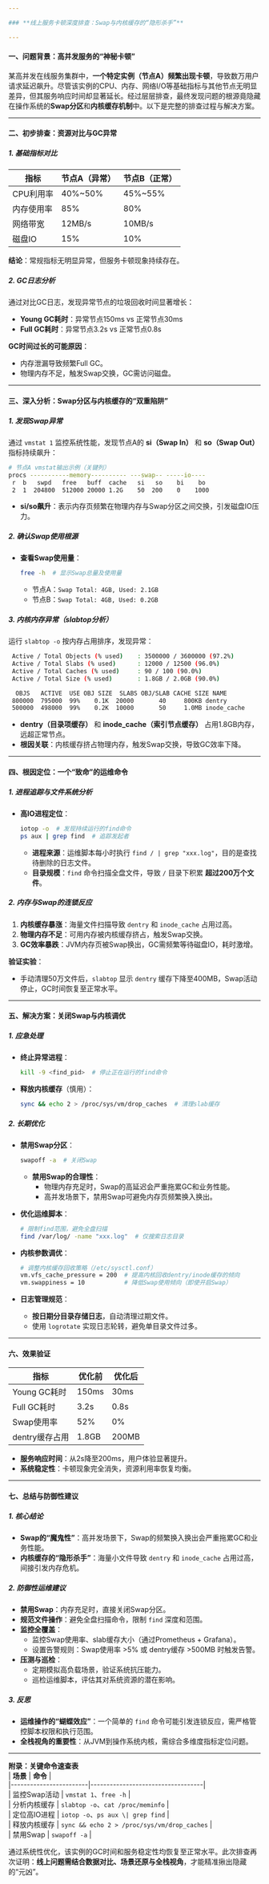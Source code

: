 ```yaml
---

### **线上服务卡顿深度排查：Swap与内核缓存的“隐形杀手”**

---
```


#### **一、问题背景：高并发服务的“神秘卡顿”**

某高并发在线服务集群中，**一个特定实例（节点A）频繁出现卡顿**，导致数万用户请求延迟飙升。尽管该实例的CPU、内存、网络I/O等基础指标与其他节点无明显差异，但其服务响应时间却显著延长。经过层层排查，最终发现问题的根源竟隐藏在操作系统的**Swap分区**和**内核缓存机制**中。以下是完整的排查过程与解决方案。

---

#### **二、初步排查：资源对比与GC异常**

##### **1. 基础指标对比**
| **指标**       | **节点A（异常）**       | **节点B（正常）**       |  
|----------------|-------------------------|-------------------------|  
| CPU利用率      | 40%~50%                 | 45%~55%                 |  
| 内存使用率     | 85%                     | 80%                     |  
| 网络带宽       | 12MB/s                  | 10MB/s                  |  
| 磁盘IO         | 15%                     | 10%                     |  

**结论**：常规指标无明显异常，但服务卡顿现象持续存在。

##### **2. GC日志分析**
通过对比GC日志，发现异常节点的垃圾回收时间显著增长：
- **Young GC耗时**：异常节点150ms vs 正常节点30ms  
- **Full GC耗时**：异常节点3.2s vs 正常节点0.8s  

**GC时间过长的可能原因**：  
- 内存泄漏导致频繁Full GC。  
- 物理内存不足，触发Swap交换，GC需访问磁盘。  

---

#### **三、深入分析：Swap分区与内核缓存的“双重陷阱”**

##### **1. 发现Swap异常**
通过 `vmstat 1` 监控系统性能，发现节点A的 **si（Swap In）** 和 **so（Swap Out）** 指标持续飙升：
```bash
# 节点A vmstat输出示例（关键列）
procs -----------memory---------- ---swap-- -----io----
 r  b   swpd   free   buff  cache   si   so    bi    bo
 2  1  204800  512000 20000 1.2G    50  200    0    1000
```
- **si/so飙升**：表示内存页频繁在物理内存与Swap分区之间交换，引发磁盘IO压力。

##### **2. 确认Swap使用根源**
- **查看Swap使用量**：
  ```bash
  free -h  # 显示Swap总量及使用量
  ```
  - 节点A：`Swap Total: 4GB, Used: 2.1GB`  
  - 节点B：`Swap Total: 4GB, Used: 0.2GB`  

##### **3. 内核内存异常（slabtop分析）**
运行 `slabtop -o` 按内存占用排序，发现异常：
```bash
 Active / Total Objects (% used)    : 3500000 / 3600000 (97.2%)
 Active / Total Slabs (% used)      : 12000 / 12500 (96.0%)
 Active / Total Caches (% used)     : 90 / 100 (90.0%)
 Active / Total Size (% used)       : 1.8GB / 2.0GB (90.0%)

  OBJS   ACTIVE  USE OBJ SIZE  SLABS OBJ/SLAB CACHE SIZE NAME
 800000  795000  99%    0.1K  20000       40     800KB dentry
 500000  498000  99%    0.2K  10000       50     1.0MB inode_cache
```
- **dentry（目录项缓存）** 和 **inode_cache（索引节点缓存）** 占用1.8GB内存，远超正常节点。  
- **根因关联**：内核缓存挤占物理内存，触发Swap交换，导致GC效率下降。

---

#### **四、根因定位：一个“致命”的运维命令**

##### **1. 进程追踪与文件系统分析**
- **高IO进程定位**：
  ```bash
  iotop -o  # 发现持续运行的find命令
  ps aux | grep find  # 追踪发起者
  ```
  - **进程来源**：运维脚本每小时执行 `find / | grep "xxx.log"`，目的是查找待删除的日志文件。  
  - **目录规模**：`find` 命令扫描全盘文件，导致 `/` 目录下积累 **超过200万个文件**。

##### **2. 内存与Swap的连锁反应**
1. **内核缓存暴涨**：海量文件扫描导致 `dentry` 和 `inode_cache` 占用过高。  
2. **物理内存不足**：可用内存被内核缓存挤占，触发Swap交换。  
3. **GC效率暴跌**：JVM内存页被Swap换出，GC需频繁等待磁盘IO，耗时激增。  

**验证实验**：  
- 手动清理50万文件后，`slabtop` 显示 `dentry` 缓存下降至400MB，Swap活动停止，GC时间恢复至正常水平。

---

#### **五、解决方案：关闭Swap与内核调优**

##### **1. 应急处理**
- **终止异常进程**：
  ```bash
  kill -9 <find_pid>  # 停止正在运行的find命令
  ```
- **释放内核缓存**（慎用）：
  ```bash
  sync && echo 2 > /proc/sys/vm/drop_caches  # 清理slab缓存
  ```

##### **2. 长期优化**
- **禁用Swap分区**：
  ```bash
  swapoff -a  # 关闭Swap
  ```
  - **禁用Swap的合理性**：  
    - 物理内存充足时，Swap的高延迟会严重拖累GC和业务性能。  
    - 高并发场景下，禁用Swap可避免内存页频繁换入换出。

- **优化运维脚本**：
  ```bash
  # 限制find范围，避免全盘扫描
  find /var/log/ -name "xxx.log"  # 仅搜索日志目录
  ```

- **内核参数调优**：
  ```bash
  # 调整内核缓存回收策略（/etc/sysctl.conf）
  vm.vfs_cache_pressure = 200  # 提高内核回收dentry/inode缓存的倾向
  vm.swappiness = 10           # 降低Swap使用倾向（即使开启Swap）
  ```

- **日志管理规范**：
  - **按日期分目录存储日志**，自动清理过期文件。
  - 使用 `logrotate` 实现日志轮转，避免单目录文件过多。

---

#### **六、效果验证**

| **指标**       | **优化前**       | **优化后**       |  
|----------------|------------------|------------------|  
| Young GC耗时   | 150ms            | 30ms             |  
| Full GC耗时    | 3.2s             | 0.8s             |  
| Swap使用率     | 52%              | 0%               |  
| dentry缓存占用 | 1.8GB            | 200MB            |  

- **服务响应时间**：从2s降至200ms，用户体验显著提升。  
- **系统稳定性**：卡顿现象完全消失，资源利用率恢复均衡。

---

#### **七、总结与防御性建议**

##### **1. 核心结论**
- **Swap的“魔鬼性”**：高并发场景下，Swap的频繁换入换出会严重拖累GC和业务性能。  
- **内核缓存的“隐形杀手”**：海量小文件导致 `dentry` 和 `inode_cache` 占用过高，间接引发内存危机。  

##### **2. 防御性运维建议**
- **禁用Swap**：内存充足时，直接关闭Swap分区。  
- **规范文件操作**：避免全盘扫描命令，限制 `find` 深度和范围。  
- **监控全覆盖**：  
  - 监控Swap使用率、slab缓存大小（通过Prometheus + Grafana）。  
  - 设置告警规则：Swap使用率 >5% 或 dentry缓存 >500MB 时触发告警。  
- **压测与巡检**：  
  - 定期模拟高负载场景，验证系统抗压能力。  
  - 巡检运维脚本，评估其对系统资源的潜在影响。  

##### **3. 反思**
- **运维操作的“蝴蝶效应”**：一个简单的 `find` 命令可能引发连锁反应，需严格管控脚本权限和执行范围。  
- **全栈视角的重要性**：从JVM到操作系统内核，需综合多维度指标定位问题。  

---

**附录：关键命令速查表**  
| **场景**               | **命令**                          |  
|------------------------|-----------------------------------|  
| 监控Swap活动           | `vmstat 1`、`free -h`             |  
| 分析内核缓存           | `slabtop -o`、`cat /proc/meminfo` |  
| 定位高IO进程           | `iotop -o`、`ps aux \| grep find` |  
| 释放内核缓存           | `sync && echo 2 > /proc/sys/vm/drop_caches` |  
| 禁用Swap               | `swapoff -a`                      |  

通过系统性优化，该实例的GC时间和服务稳定性均恢复至正常水平。此次排查再次证明：**线上问题需结合数据对比、场景还原与全栈视角**，才能精准揪出隐藏的“元凶”。


